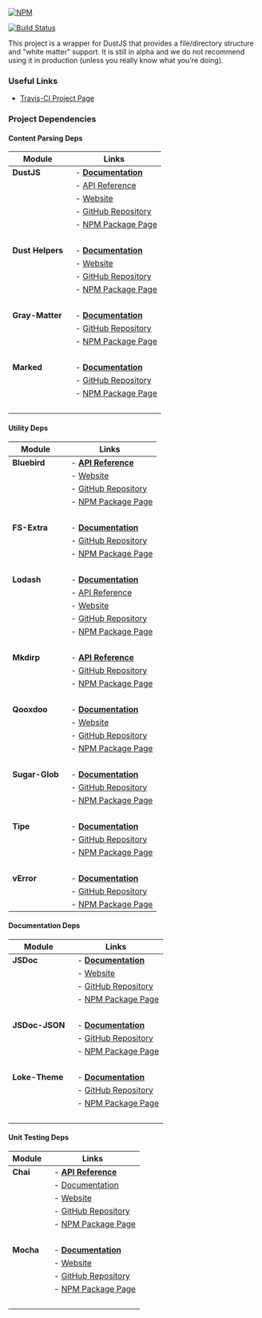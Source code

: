 [![NPM](https://nodei.co/npm/grits.png?downloads=true&downloadRank=true&stars=true)](https://nodei.co/npm/grits/)

[![Build Status](https://travis-ci.org/Dasix.grits..svg?branch=master)](https://travis-ci.org/Dasix.grits.)

This project is a wrapper for DustJS that provides a file/directory structure and
"white matter" support.  It is still in alpha and we do not recommend using it
in production (unless you really know what you're doing).

### Useful Links

* [Travis-CI Project Page](https://travis-ci.org/Dasix.grits.)

### Project Dependencies

#### Content Parsing Deps

Module            | Links 
----------------- | ------------
**DustJS**        | &nbsp; - [**Documentation**](http://www.dustjs.com/guides/getting-started/)
                  | &nbsp; - [API Reference](http://www.dustjs.com/docs/api/)
                  | &nbsp; - [Website](http://www.dustjs.com/)
                  | &nbsp; - [GitHub Repository](https://github.com/linkedin/dustjs)
                  | &nbsp; - [NPM Package Page](https://www.npmjs.com/package/dustjs-linkedin)
                  | &nbsp;
**Dust Helpers**  | &nbsp; - [**Documentation**](http://www.dustjs.com/guides/dust-helpers/)
                  | &nbsp; - [Website](http://www.dustjs.com/)
                  | &nbsp; - [GitHub Repository](https://github.com/linkedin/dustjs-helpers)
                  | &nbsp; - [NPM Package Page](https://www.npmjs.com/package/dustjs-helpers)
                  | &nbsp;
**Gray-Matter**   | &nbsp; - [**Documentation**](https://github.com/jonschlinkert/gray-matter/blob/master/README.md#usage)
                  | &nbsp; - [GitHub Repository](https://github.com/jonschlinkert/gray-matter)
                  | &nbsp; - [NPM Package Page](https://www.npmjs.com/package/gray-matter)
                  | &nbsp;
**Marked**        | &nbsp; - [**Documentation**](https://github.com/chjj/marked/blob/master/README.md#usage)
                  | &nbsp; - [GitHub Repository](https://github.com/chjj/marked)
                  | &nbsp; - [NPM Package Page](https://www.npmjs.com/package/marked)
                  | &nbsp;


#### Utility Deps

Module            | Links 
----------------- | ------------
**Bluebird**      | &nbsp; - [**API Reference**](http://bluebirdjs.com/docs/api-reference.html)
                  | &nbsp; - [Website](http://bluebirdjs.com/)
                  | &nbsp; - [GitHub Repository](https://github.com/petkaantonov/bluebird)
                  | &nbsp; - [NPM Package Page](https://www.npmjs.com/package/bluebird)
                  | &nbsp;
**FS-Extra**      | &nbsp; - [**Documentation**](https://github.com/jprichardson/node-fs-extra/blob/master/README.md#usage)
                  | &nbsp; - [GitHub Repository](https://github.com/jprichardson/node-fs-extra)
                  | &nbsp; - [NPM Package Page](https://www.npmjs.com/package/fs-extra)
                  | &nbsp;
**Lodash**        | &nbsp; - [**Documentation**](http://devdocs.io/lodash/)
                  | &nbsp; - [API Reference](https://lodash.com/docs)
                  | &nbsp; - [Website](https://lodash.com/)
                  | &nbsp; - [GitHub Repository](https://github.com/lodash/lodash)
                  | &nbsp; - [NPM Package Page](https://www.npmjs.com/package/lodash)
                  | &nbsp;
**Mkdirp**        | &nbsp; - [**API Reference**](https://github.com/substack/node-mkdirp#methods)
                  | &nbsp; - [GitHub Repository](https://github.com/substack/node-mkdirp)
                  | &nbsp; - [NPM Package Page](https://www.npmjs.com/package/mkdirp)
                  | &nbsp;
**Qooxdoo**       | &nbsp; - [**Documentation**](http://manual.qooxdoo.org/current/pages/server/overview.html#included-features)
                  | &nbsp; - [Website](http://qooxdoo.org/)
                  | &nbsp; - [GitHub Repository](https://github.com/qooxdoo/qooxdoo)
                  | &nbsp; - [NPM Package Page](https://www.npmjs.com/package/qooxdoo)
                  | &nbsp;
**Sugar-Glob**    | &nbsp; - [**Documentation**](https://github.com/will123195/sugar-glob#usage)
                  | &nbsp; - [GitHub Repository](https://github.com/will123195/sugar-glob)
                  | &nbsp; - [NPM Package Page](https://www.npmjs.com/package/sugar-glob)
                  | &nbsp;
**Tipe**          | &nbsp; - [**Documentation**](https://github.com/3meters/tipe#basic-use)
                  | &nbsp; - [GitHub Repository](https://github.com/3meters/tipe)
                  | &nbsp; - [NPM Package Page](https://www.npmjs.com/package/tipe)
                  | &nbsp;
**vError**        | &nbsp; - [**Documentation**](https://github.com/davepacheco/node-verror#verror-richer-javascript-errors)
                  | &nbsp; - [GitHub Repository](https://github.com/davepacheco/node-verror)
                  | &nbsp; - [NPM Package Page](https://www.npmjs.com/package/verror)

#### Documentation Deps

Module            | Links 
----------------- | ------------
**JSDoc**         | &nbsp; - [**Documentation**](http://usejsdoc.org/)
                  | &nbsp; - [Website](http://usejsdoc.org/)
                  | &nbsp; - [GitHub Repository](https://github.com/jsdoc3/jsdoc)
                  | &nbsp; - [NPM Package Page](https://www.npmjs.com/package/jsdoc)
                  | &nbsp;
**JSDoc-JSON**    | &nbsp; - [**Documentation**](https://github.com/tschaub/jsdoc-json#install)
                  | &nbsp; - [GitHub Repository](https://github.com/tschaub/jsdoc-json)
                  | &nbsp; - [NPM Package Page](https://www.npmjs.com/package/jsdoc-json)
                  | &nbsp;
**Loke-Theme**    | &nbsp; - [**Documentation**](https://github.com/LOKE/jsdoc-theme/blob/master/howto-jsdoc.md)
                  | &nbsp; - [GitHub Repository](https://github.com/LOKE/jsdoc-theme)
                  | &nbsp; - [NPM Package Page](https://www.npmjs.com/package/loke-jsdoc-theme)
                  | &nbsp;
                  

#### Unit Testing Deps

Module            | Links 
----------------- | ------------
**Chai**          | &nbsp; - [**API Reference**](http://chaijs.com/api/bdd/)
                  | &nbsp; - [Documentation](http://chaijs.com/guide/styles/#expect)
                  | &nbsp; - [Website](http://chaijs.com/)
                  | &nbsp; - [GitHub Repository](https://github.com/chaijs/chai)
                  | &nbsp; - [NPM Package Page](https://www.npmjs.com/package/chai)
                  | &nbsp;
**Mocha**         | &nbsp; - [**Documentation**](http://mochajs.org/#getting-started)
                  | &nbsp; - [Website](https://mochajs.org/)
                  | &nbsp; - [GitHub Repository](https://github.com/mochajs/mocha)
                  | &nbsp; - [NPM Package Page](https://www.npmjs.com/package/mocha)
                  | &nbsp;
